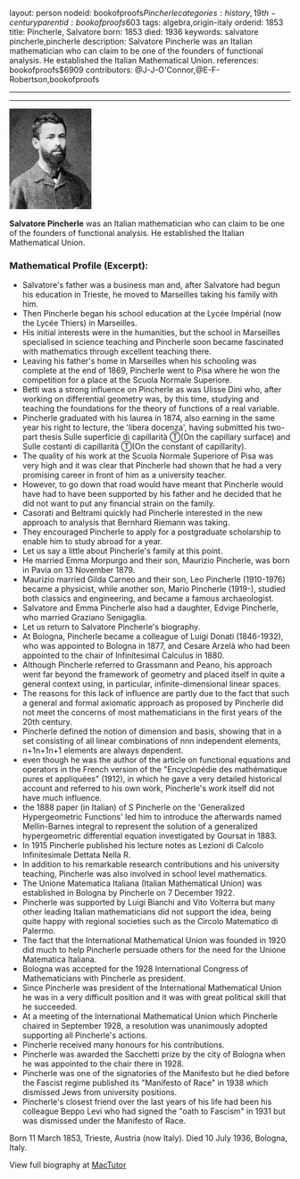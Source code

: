 layout: person
nodeid: bookofproofs$Pincherle
categories: history,19th-century
parentid: bookofproofs$603
tags: algebra,origin-italy
orderid: 1853
title: Pincherle, Salvatore
born: 1853
died: 1936
keywords: salvatore pincherle,pincherle
description: Salvatore Pincherle was an Italian mathematician who can claim to be one of the founders of functional analysis. He established the Italian Mathematical Union.
references: bookofproofs$6909
contributors: @J-J-O'Connor,@E-F-Robertson,bookofproofs

---



---

![Pincherle.jpg](https://github.com/bookofproofs/bookofproofs.github.io/blob/main/_sources/_assets/images/portraits/Pincherle.jpg?raw=true)

**Salvatore Pincherle** was an Italian mathematician who can claim to be one of the founders of functional analysis. He established the Italian Mathematical Union.

### Mathematical Profile (Excerpt):
* Salvatore's father was a business man and, after Salvatore had begun his education in Trieste, he moved to Marseilles taking his family with him.
* Then Pincherle began his school education at the Lycée Impérial (now the Lycée Thiers) in Marseilles.
* His initial interests were in the humanities, but the school in Marseilles specialised in science teaching and Pincherle soon became fascinated with mathematics through excellent teaching there.
* Leaving his father's home in Marseilles when his schooling was complete at the end of 1869, Pincherle went to Pisa where he won the competition for a place at the Scuola Normale Superiore.
* Betti was a strong influence on Pincherle as was Ulisse Dini who, after working on differential geometry was, by this time, studying and teaching the foundations for the theory of functions of a real variable.
* Pincherle graduated with his laurea in 1874, also earning in the same year his right to lecture, the 'libera docenza', having submitted his two-part thesis Sulle superficie di capillarità Ⓣ(On the capillary surface) and Sulle costanti di capillarità Ⓣ(On the constant of capillarity).
* The quality of his work at the Scuola Normale Superiore of Pisa was very high and it was clear that Pincherle had shown that he had a very promising career in front of him as a university teacher.
* However, to go down that road would have meant that Pincherle would have had to have been supported by his father and he decided that he did not want to put any financial strain on the family.
* Casorati and Beltrami quickly had Pincherle interested in the new approach to analysis that Bernhard Riemann was taking.
* They encouraged Pincherle to apply for a postgraduate scholarship to enable him to study abroad for a year.
* Let us say a little about Pincherle's family at this point.
* He married Emma Morpurgo and their son, Maurizio Pincherle, was born in Pavia on 13 November 1879.
* Maurizio married Gilda Carneo and their son, Leo Pincherle (1910-1976) became a physicist, while another son, Mario Pincherle (1919-), studied both classics and engineering, and became a famous archaeologist.
* Salvatore and Emma Pincherle also had a daughter, Edvige Pincherle, who married Graziano Senigaglia.
* Let us return to Salvatore Pincherle's biography.
* At Bologna, Pincherle became a colleague of Luigi Donati (1846-1932), who was appointed to Bologna in 1877, and Cesare Arzelà who had been appointed to the chair of Infinitesimal Calculus in 1880.
* Although Pincherle referred to Grassmann and Peano, his approach went far beyond the framework of geometry and placed itself in quite a general context using, in particular, infinite-dimensional linear spaces.
* The reasons for this lack of influence are partly due to the fact that such a general and formal axiomatic approach as proposed by Pincherle did not meet the concerns of most mathematicians in the first years of the 20th  century.
* Pincherle defined the notion of dimension and basis, showing that in a set consisting of all linear combinations of nnn independent elements, n+1n+1n+1 elements are always dependent.
* even though he was the author of the article on functional equations and operators in the French version of the "Encyclopédie des mathématique pures et appliquées" (1912), in which he gave a very detailed historical account and referred to his own work, Pincherle's work itself did not have much influence.
* the 1888 paper (in Italian) of S Pincherle on the 'Generalized Hypergeometric Functions' led him to introduce the afterwards named Mellin-Barnes integral to represent the solution of a generalized hypergeometric differential equation investigated by Goursat in 1883.
* In 1915 Pincherle published his lecture notes as Lezioni di Calcolo Infinitesimale Dettata Nella R.
* In addition to his remarkable research contributions and his university teaching, Pincherle was also involved in school level mathematics.
* The Unione Matematica Italiana (Italian Mathematical Union) was established in Bologna by Pincherle on 7 December 1922.
* Pincherle was supported by Luigi Bianchi and Vito Volterra but many other leading Italian mathematicians did not support the idea, being quite happy with regional societies such as the Circolo Matematico di Palermo.
* The fact that the International Mathematical Union was founded in 1920 did much to help Pincherle persuade others for the need for the Unione Matematica Italiana.
* Bologna was accepted for the 1928 International Congress of Mathematicians with Pincherle as president.
* Since Pincherle was president of the International Mathematical Union he was in a very difficult position and it was with great political skill that he succeeded.
* At a meeting of the International Mathematical Union which Pincherle chaired in September 1928, a resolution was unanimously adopted supporting all Pincherle's actions.
* Pincherle received many honours for his contributions.
* Pincherle was awarded the Sacchetti prize by the city of Bologna when he was appointed to the chair there in 1928.
* Pincherle was one of the signatories of the Manifesto but he died before the Fascist regime published its "Manifesto of Race" in 1938 which dismissed Jews from university positions.
* Pincherle's closest friend over the last years of his life had been his colleague Beppo Levi who had signed the "oath to Fascism" in 1931 but was dismissed under the Manifesto of Race.

Born 11 March 1853, Trieste, Austria (now Italy). Died 10 July 1936, Bologna, Italy.

View full biography at [MacTutor](https://mathshistory.st-andrews.ac.uk/Biographies/Pincherle/)
